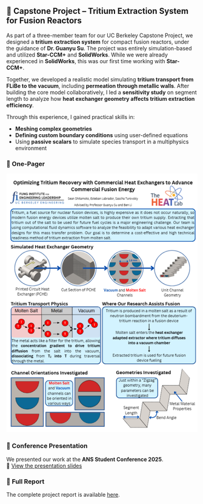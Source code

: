 ## 🔬 Capstone Project – Tritium Extraction System for Fusion Reactors

As part of a three-member team for our UC Berkeley Capstone Project, we designed a **tritium extraction system** for compact fusion reactors, under the guidance of **Dr. Guanyu Su**. The project was entirely simulation-based and utilized **Star-CCM+** and **SolidWorks**. While we were already experienced in **SolidWorks**, this was our first time working with **Star-CCM+**.

Together, we developed a realistic model simulating **tritium transport from FLiBe to the vacuum**, including **permeation through metallic walls**. After building the core model collaboratively, I led a **sensitivity study** on segment length to analyze how **heat exchanger geometry affects tritium extraction efficiency**.

Through this experience, I gained practical skills in:
- **Meshing complex geometries**
- **Defining custom boundary conditions** using user-defined equations
- Using **passive scalars** to simulate species transport in a multiphysics environment

### 🧾 One-Pager
![Screenshot](onepager.png)

### 🎤 Conference Presentation
We presented our work at the **ANS Student Conference 2025**.  
📎 [View the presentation slides](./ANS.pdf)

### 📄 Full Report
The complete project report is available [here](./Project_Tritium_Extraction_FinalReport_2025.pdf).

